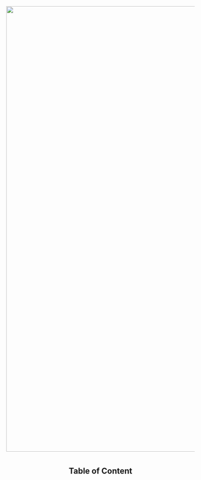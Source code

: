 <div align="center">  <img width="1188" alt="banner" src="">  <h1></h1>  <p></p> ## Table of Content